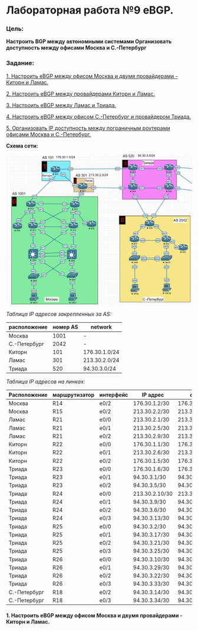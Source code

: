 # Лабораторная работа №9 eBGP.
### Цель:

**Настроить BGP между автономными системами
Организовать доступность между офисами Москва и С.-Петербург**

### Задание:
[1. Настроить eBGP между офисом Москва и двумя провайдерами - Киторн и Ламас.](#1)

[2. Настроить eBGP между провайдерами Киторн и Ламас.](#2)

[3. Настроить eBGP между Ламас и Триада.](#3)

[4. Настроить eBGP между офисом С.-Петербург и провайдером Триада.](#4)

[5. Организовать IP доступность между пограничным роутерами офисами Москва и С.-Петербург.](#5)

**Схема сети:**

![схема](https://github.com/MIranaNightshade/otus-networks/blob/main/lab9_eBGP/jpeg/ebgp.png)

*Таблица IP адресов закрепленных за AS:*

| расположение |  номер AS   |  network |
|-------------| ------------| ---------|
| Москва |         1001   |  -         |
| С.-Петербург | 2042 | - |
| Киторн |  101 | 176.30.1.0/24 |
| Ламас | 301 | 213.30.2.0/24 | 
| Триада | 520 | 94.30.3.0/24

*Таблица IP адресов на линках:*

  | Расположение | маршрутизатор | интерфейс | IP адрес | сеть   |  направление |
  | ---- |----           | ----      | ----     | -------| -----        | 
  | Москва| R14 | e0/2 | 176.30.1.2/30|176.30.1.0/30| to R22 |
 | Москва | R15 |  e0/2 | 213.30.2.2/30| 213.30.2.0/30| to R21|
  | Ламас| R21 |  e0/0 | 213.30.2.1/30 | 213.30.2.0/30 | to R15 |
 | Ламас | R21 | e0/1 | 213.30.2.5/30 | 213.30.2.4/30 | to R22  |
 | Ламас | R21 | e0/2 | 213.30.2.9/30 | 213.30.2.8/30 | to R24 | 
 | Киторн | R22 | e0/0 | 176.30.1.1/30 | 176.30.1.0/30 | to R14| 
  | Киторн| R22 |  e0/1 | 213.30.2.6/30 | 213.30.2.4/30 | to R21 |
  | Киторн| R22 | e0/2 | 176.30.1.5/30 |176.30.1.4/30| to R23 |
 | Триада | R23 |  e0/0 | 176.30.1.6/30 | 176.30.1.4/30| to R22  |
 | Триада | R23 | e0/1 | 94.30.3.1/30 | 94.30.3.0/30 | to R25 | 
 | Триада | R23 |  e0/2 | 94.30.3.5/30 | 94.30.3.4/30 | to R24  |
 | Триада | R24 |  e0/0 | 213.30.2.10/30 | 213.30.2.8/30 | to R21 | 
 | Триада | R24 | e0/1 | 94.30.3.9/30 | 94.30.3.8/30 | to R26 | 
  | Триада| R24 |  e0/2 | 94.30.3.6/30 | 94.30.3.4/30 | to R23 |
 | Триада | R24 |  e0/3 | 94.30.3.13/30 | 94.30.3.12/30 | to R18 |
 | Триада | R25 |  e0/0 | 94.30.3.2/30 | 94.30.3.0/30 | to R23 | 
 | Триада | R25 | e0/1 | 94.30.3.17/30 | 94.30.3.16/30 | to R27 | 
 | Триада | R25 | e0/2 | 94.30.3.21/30 | 94.30.3.20/30 | to R26  |
 | Триада | R25 |  e0/3 | 94.30.3.25/30 | 94.30.3.24/30 | to R28 | 
 | Триада | R26 |  e0/0 | 94.30.3.10/30 | 94.30.3.8/30 | to R24 |  
 | Триада | R26 |  e0/1 | 94.30.3.29/30 | 94.30.3.28/30 | to R28 | 
 | Триада | R26 | e0/2 | 94.30.3.22/30 | 94.30.3.20/30 | to R25  |
 | Триада | R26 | e0/3 | 94.30.3.33/30 | 94.30.3.32/30 | to R18 |
  | С.-Петербург | R18 |  e0/2 | 94.30.3.14/30| 94.30.3.12/30| to R24|
  | С.-Петербург | R18 |  e0/3 | 94.30.3.34/30| 94.30.3.32/30| to R26 |


  #### <a id=1> 1. Настроить eBGP между офисом Москва и двумя провайдерами - Киторн и Ламас. </a>






